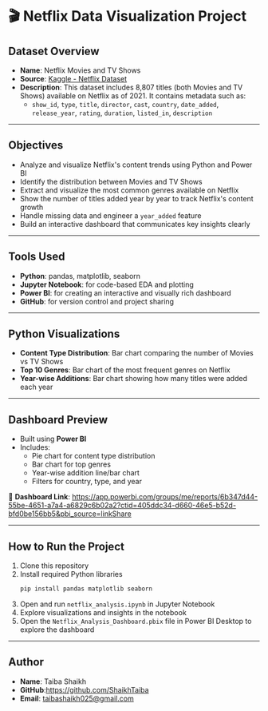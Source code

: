 # 🎬 Netflix Data Visualization Project

## Dataset Overview

- **Name**: Netflix Movies and TV Shows  
- **Source**: [Kaggle - Netflix Dataset](https://www.kaggle.com/datasets/shivamb/netflix-shows)  
- **Description**: This dataset includes 8,807 titles (both Movies and TV Shows) available on Netflix as of 2021. It contains metadata such as:
  - `show_id`, `type`, `title`, `director`, `cast`, `country`, `date_added`, `release_year`, `rating`, `duration`, `listed_in`, `description`

---

## Objectives

- Analyze and visualize Netflix's content trends using Python and Power BI  
- Identify the distribution between Movies and TV Shows  
- Extract and visualize the most common genres available on Netflix  
- Show the number of titles added year by year to track Netflix's content growth  
- Handle missing data and engineer a `year_added` feature  
- Build an interactive dashboard that communicates key insights clearly  

---

## Tools Used

- **Python**: pandas, matplotlib, seaborn  
- **Jupyter Notebook**: for code-based EDA and plotting  
- **Power BI**: for creating an interactive and visually rich dashboard  
- **GitHub**: for version control and project sharing  

---

## Python Visualizations

- **Content Type Distribution**: Bar chart comparing the number of Movies vs TV Shows  
- **Top 10 Genres**: Bar chart of the most frequent genres on Netflix  
- **Year-wise Additions**: Bar chart showing how many titles were added each year  

---

## Dashboard Preview

- Built using **Power BI**
- Includes:
  - Pie chart for content type distribution
  - Bar chart for top genres
  - Year-wise addition line/bar chart
  - Filters for country, type, and year

🔗 **Dashboard Link**: https://app.powerbi.com/groups/me/reports/6b347d44-55be-4651-a7a4-a6829c6b02a2?ctid=405ddc34-d660-46e5-b52d-bfd0be156bb5&pbi_source=linkShare

---

## How to Run the Project

1. Clone this repository  
2. Install required Python libraries  
   ```bash
   pip install pandas matplotlib seaborn
   ```
3. Open and run `netflix_analysis.ipynb` in Jupyter Notebook  
4. Explore visualizations and insights in the notebook  
5. Open the `Netflix_Analysis_Dashboard.pbix` file in Power BI Desktop to explore the dashboard  

---

## Author

- **Name**: Taiba Shaikh  
- **GitHub**:https://github.com/ShaikhTaiba
- **Email**: taibashaikh025@gmail.com
